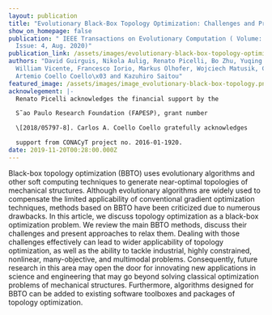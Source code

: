```yaml
---
layout: publication
title: "Evolutionary Black-Box Topology Optimization: Challenges and Promises"
show_on_homepage: false
publication: " IEEE Transactions on Evolutionary Computation ( Volume: 24,
  Issue: 4, Aug. 2020)"
publication_link: /assets/images/evolutionary-black-box-topology-optimization_-challenges-and-promises.pdf
authors: "David Guirguis, Nikola Aulig, Renato Picelli, Bo Zhu, Yuqing Zhou,
  William Vicente, Francesco Iorio, Markus Olhofer, Wojciech Matusik, Carlos
  Artemio Coello Coello\x03 and Kazuhiro Saitou"
featured_image: /assets/images/image_evolutionary-black-box-topology.png
acknowlegement: |-
  Renato Picelli acknowledges the financial support by the

  S˜ao Paulo Research Foundation (FAPESP), grant number

  \[2018/05797-8]. Carlos A. Coello Coello gratefully acknowledges

  support from CONACyT project no. 2016-01-1920.
date: 2019-11-20T00:28:00.000Z
---
```

Black-box topology optimization (BBTO) uses evolutionary algorithms and other soft computing techniques to generate near-optimal topologies of mechanical structures. Although evolutionary algorithms are widely used to compensate the limited applicability of conventional gradient optimization techniques, methods based on BBTO have been criticized due to numerous drawbacks. In this article, we discuss topology optimization as a black-box optimization problem. We review the main BBTO methods, discuss their challenges and present approaches to relax them. Dealing with those challenges effectively can lead to wider applicability of topology optimization, as well as the ability to tackle industrial, highly constrained, nonlinear, many-objective, and multimodal problems. Consequently, future research in this area may open the door for innovating new applications in science and engineering that may go beyond solving classical optimization problems of mechanical structures. Furthermore, algorithms designed for BBTO can be added to existing software toolboxes and packages of topology optimization.